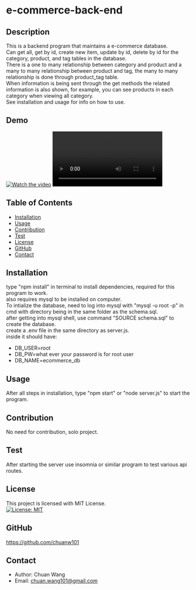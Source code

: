 # e-commerce-back-end

## Description
This is a backend program that maintains a e-commerce database.<br>
Can get all, get by id, create new item, update by id, delete by id for the category, product, and tag tables in the database.<br>
There is a one to many relationship between category and product and a many to many relationship between product and tag, the many to many relationship is done through product_tag table.<br>
When information is being sent through the get methods the related information is also shown, for example, you can see products in each category when viewing all category.<br>
See installation and usage for info on how to use.<br>

## Demo
[![Watch the video](https://img.youtube.com/vi/qgV1LPRdloQ/maxresdefault.jpg)](https://youtu.be/qgV1LPRdloQ)
![](./demo.mp4)

## Table of Contents
- [Installation](#installation)
- [Usage](#usage)
- [Contribution](#contribution)
- [Test](#test)
- [License](#license)
- [GitHub](#github)
- [Contact](#contact)

## Installation
type "npm install" in terminal to install dependencies, required for this program to work.<br>
also requires mysql to be installed on computer.<br>
To intialize the database, need to log into mysql with "mysql -u root -p" in cmd with directory being in the same folder as the schema.sql. <br>
after getting into mysql shell, use command "SOURCE schema.sql" to create the database.<br>
create a .env file in the same directory as server.js.<br>
inside it should have:
- DB_USER=root
- DB_PW=what ever your password is for root user
- DB_NAME=ecommerce_db

## Usage
After all steps in installation, type "npm start" or "node server.js" to start the program.<br>

## Contribution
No need for contribution, solo project.

## Test
After starting the server use insomnia or similar program to test various api routes. <br>

## License
This project is licensed with MIT License.<br>
[![License: MIT](https://img.shields.io/badge/License-MIT-yellow.svg)](https://opensource.org/licenses/MIT)

## GitHub
https://github.com/chuanw101

## Contact
- Author: Chuan Wang
- Email: chuan.wang101@gmail.com